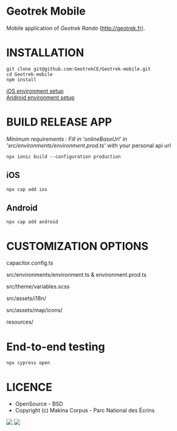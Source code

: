 # Geotrek Mobile

Mobile application of _Geotrek Rando_ (http://geotrek.fr).

# INSTALLATION

```
git clone git@github.com:GeotrekCE/Geotrek-mobile.git
cd Geotrek-mobile
npm install
```

[iOS environment setup](https://ionicframework.com/docs/installation/ios)\
[Android environment setup](https://ionicframework.com/docs/installation/android)

# BUILD RELEASE APP

_Minimum requirements : Fill in 'onlineBaseUrl' in 'src/environments/environment.prod.ts'_ with your personal api url

```
npx ionic build --configuration production
```

## iOS

```
npx cap add ios
```

## Android

```
npx cap add android
```

# CUSTOMIZATION OPTIONS

capacitor.config.ts

src/environments/environment.ts & environment.prod.ts

src/theme/variables.scss

src/assets/i18n/

src/assets/map/icons/

resources/

# End-to-end testing

```
npx cypress open
```

# LICENCE

- OpenSource - BSD
- Copyright (c) Makina Corpus - Parc National des Écrins

[<img src="https://geotrek.fr/assets/img/logo_makina.svg">](http://www.makina-corpus.com)
[<img src="http://geonature.fr/img/logo-pne.jpg">](http://www.ecrins-parcnational.fr)
